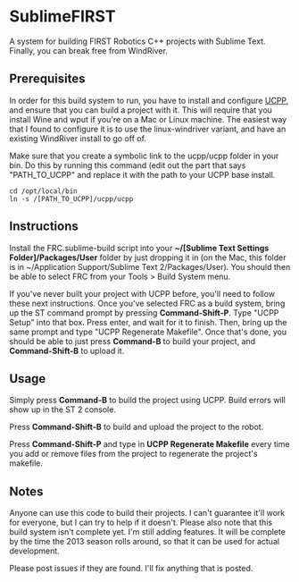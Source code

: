 SublimeFIRST
=========
A system for building FIRST Robotics C++ projects with Sublime Text. Finally, you can break free from WindRiver.

Prerequisites
---
In order for this build system to run, you have to install and configure [UCPP](https://github.com/nikitakit/ucpp), and ensure that you can build a project with it. This will require that you install Wine and wput if you're on a Mac or Linux machine. The easiest way that I found to configure it is to use the linux-windriver variant, and have an existing WindRiver install to go off of. 

Make sure that you create a symbolic link to the ucpp/ucpp folder in your bin. Do this by running this command (edit out the part that says "PATH_TO_UCPP" and replace it with the path to your UCPP base install.

	cd /opt/local/bin
	ln -s /[PATH_TO_UCPP]/ucpp/ucpp 

Instructions
---
Install the FRC.sublime-build script into your **~/[Sublime Text Settings Folder]/Packages/User** folder by just dropping it in (on the Mac, this folder is in ~/Application Support/Sublime Text 2/Packages/User). You should then be able to select FRC from your Tools > Build System menu. 

If you've never built your project with UCPP before, you'll need to follow these next instructions. Once you've selected FRC as a build system, bring up the ST command prompt by pressing **Command-Shift-P**. Type "UCPP Setup" into that box. Press enter, and wait for it to finish. Then, bring up the same prompt and type "UCPP Regenerate Makefile". Once that's done, you should be able to just press **Command-B** to build your project, and **Command-Shift-B** to upload it.

Usage
---
Simply press **Command-B** to build the project using UCPP. Build errors will show up in the ST 2 console. 

Press **Command-Shift-B** to build and upload the project to the robot. 

Press **Command-Shift-P** and type in **UCPP Regenerate Makefile** every time you add or remove files from the project to regenerate the project's makefile. 

Notes
---
Anyone can use this code to build their projects. I can't guarantee it'll work for everyone, but I can try to help if it doesn't. Please also note that this build system isn't complete yet. I'm still adding features. It will be complete by the time the 2013 season rolls around, so that it can be used for actual development. 

Please post issues if they are found. I'll fix anything that is posted.